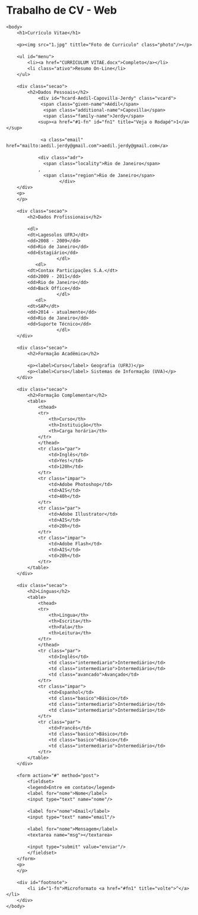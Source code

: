 # Trabalho de CV - Web

<html>
	<head>
		<title>Curriculo Vitae</title>
		<meta http-equiv="Content-Type" content="text/html;charset=utf-8" >
		<link rel="stylesheet" type="text/css" href="style.css">
	</head>
	
	<body>
		<h1>Currículo Vitae</h1>

		<p><img src="1.jpg" tittle="Foto de Curriculo" class="photo"/></p>
				  		
		<ul id="menu">
			<li><a href="CURRICULUM VITAE.docx">Completo</a></li>
			<li class="ativo">Resumo On-Line</li>
		</ul>
		
		<div class="secao">
			<h2>Dados Pessoais</h2>			
				<div id="hcard-Aedil-Capovilla-Jerdy" class="vcard">
				 <span class="given-name">Aédil</span>
				  <span class="additional-name">Capovilla</span>
				  <span class="family-name">Jerdy</span>
				<sup><a href="#1-fn" id="fn1" title="Veja o Rodapé">1</a></sup>

				 <a class="email" href="mailto:aedil.jerdy@gmail.com">aedil.jerdy@gmail.com</a>
				
				<div class="adr">
				  <span class="locality">Rio de Janeiro</span>
				, 
				  <span class="region">Rio de Janeiro</span>
		                </div>
		</div>
		<p>
		</p>
		
		<div class="secao">
			<h2>Dados Profissionais</h2>
			
			<dl>
            <dt>Lagesolos UFRJ</dt>
            <dd>2008 - 2009</dd>
            <dd>Rio de Janeiro</dd>       
            <dd>Estagiário</dd>
                       </dl>
		       <dl>
            <dt>Contax Participações S.A.</dt>
            <dd>2009 - 2011</dd>
            <dd>Rio de Janeiro</dd>
            <dd>Back Office</dd>
                       </dl>
		       <dl>
            <dt>SAP</dt>
            <dd>2014 - atualmente</dd>
            <dd>Rio de Janeiro</dd>
            <dd>Suporte Técnico</dd>
                       </dl>
		</div>

		<div class="secao">
			<h2>Formação Acadêmica</h2>
			
			<p><label>Curso</label> Geografia (UFRJ)</p>
			<p><label>Curso</label> Sistemas de Informação (UVA)</p>
		</div>

		<div class="secao">
			<h2>Formação Complementar</h2>
			<table>
				<thead>
				<tr>
					<th>Curso</th>
					<th>Instituição</th>
					<th>Carga horária</th>
				</tr>
				</thead>
				<tr class="par">
					<td>Inglês</td>
					<td>Yes!</td>
					<td>120h</td>
				</tr>
				<tr class="impar">
					<td>Adobe Photoshop</td>
					<td>AIS</td>
					<td>40h</td>
				</tr>
				<tr class="par">
					<td>Adobe Illustrator</td>
					<td>AIS</td>
					<td>20h</td>
				</tr>
				<tr class="impar">
					<td>Adobe Flash</td>
					<td>AIS</td>
					<td>20h</td>
				</tr>
			</table>			
		</div>

		<div class="secao">
			<h2>Línguas</h2>
			<table>
				<thead>
				<tr>
					<th>Língua</th>
					<th>Escrita</th>
					<th>Fala</th>
					<th>Leitura</th>
				</tr>
				</thead>
				<tr class="par">
					<td>Inglês</td>
					<td class="intermediario">Intermediário</td>
					<td class="intermediario">Intermediário</td>
					<td class="avancado">Avançado</td>
				</tr>
				<tr class="impar">
					<td>Espanhol</td>
					<td class="basico">Básico</td>
					<td class="intermediario">Intermediário</td>
					<td class="intermediario">Intermediário</td>
				</tr>
				<tr class="par">
					<td>Francês</td>
					<td class="basico">Básico</td>
					<td class="basico">Básico</td>
					<td class="intermediario">Intermediário</td>
				</tr>
			</table>			
		</div>

		<form action="#" method="post">
			<fieldset>
			<legend>Entre em contato</legend>
			<label for="nome">Nome</label>
			<input type="text" name="nome"/>

			<label for="nome">Email</label>
			<input type="text" name="email"/>

			<label for="nome">Mensagem</label>
			<textarea name="msg"></textarea>

			<input type="submit" value="enviar"/>
			</fieldset>
		</form>
		<p>
		</p>
		
		<div id="footnote">
			<li id="1-fn">Microformato <a href="#fn1" title="volte">^</a></li>
		</div>		
	</body>
</html>
